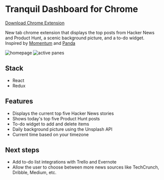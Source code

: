 # Tranquil Dashboard for Chrome

[Download Chrome Extension](https://chrome.google.com/webstore/detail/personal-dashboard-for-pr/apjalebbkapoippmfghefkckhlocaigh)

New tab chrome extension that displays the top posts from Hacker News and Product Hunt, a scenic background picture, and a to-do widget. Inspired by [Momentum](https://chrome.google.com/webstore/detail/momentum/laookkfknpbbblfpciffpaejjkokdgca?hl=en) and [Panda](https://chrome.google.com/webstore/detail/panda-hacker-news-dribbbl/jhiocdmmaannaccoofjfmjpbfkogmnap?hl=en)

![homepage](https://github.com/pxr13/personal-dashboard-chrome-extension/blob/master/assets/homepage.png)
![active panes](https://github.com/pxr13/personal-dashboard-chrome-extension/blob/master/assets/active-panes.png)


## Stack

  * React
  * Redux
  

## Features
  * Displays the current top five Hacker News stories
  * Shows today's top five Product Hunt posts
  * To-do widget to add and delete items
  * Daily background picture using the Unsplash API
  * Current time based on your timezone
  

## Next steps

  * Add to-do list integrations with Trello and Evernote
  * Allow the user to choose between more news sources like TechCrunch, Dribble, Medium, etc.  
